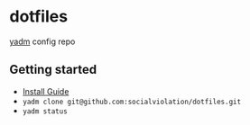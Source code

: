 # dotfiles

[yadm](https://yadm.io/#) config repo

## Getting started

* [Install Guide](https://yadm.io/docs/install)
* `yadm clone git@github.com:socialviolation/dotfiles.git`
* `yadm status`
